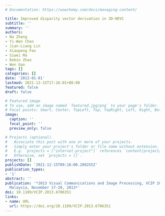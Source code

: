 ```yaml
---
# Documentation: https://wowchemy.com/docs/managing-content/

title: Improved disparity vector derivation in 3D-HEVC
subtitle: ''
summary: ''
authors:
- Na Zhang
- Yi-Wen Chen
- Jian-Liang Lin
- Xiaopeng Fan
- Siwei Ma
- Debin Zhao
- Wen Gao
tags: []
categories: []
date: '2013-01-01'
lastmod: 2021-12-15T17:16:01+08:00
featured: false
draft: false

# Featured image
# To use, add an image named `featured.jpg/png` to your page's folder.
# Focal points: Smart, Center, TopLeft, Top, TopRight, Left, Right, BottomLeft, Bottom, BottomRight.
image:
  caption: ''
  focal_point: ''
  preview_only: false

# Projects (optional).
#   Associate this post with one or more of your projects.
#   Simply enter your project's folder or file name without extension.
#   E.g. `projects = ["internal-project"]` references `content/project/deep-learning/index.md`.
#   Otherwise, set `projects = []`.
projects: []
publishDate: '2021-12-15T09:16:00.289255Z'
publication_types:
- '1'
abstract: ''
publication: '*2013 Visual Communications and Image Processing, VCIP 2013, Kuching,
  Malaysia, November 17-20, 2013*'
doi: 10.1109/VCIP.2013.6706351
links:
- name: URL
  url: https://doi.org/10.1109/VCIP.2013.6706351
---
```

